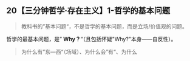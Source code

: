 ## 20【三分钟哲学·存在主义】1-哲学的基本问题

> 教科书的”基本问题“，不是哲学的基本问题，而是立场/价值观的问题。

哲学的最基本问题，是” **Why？**“（且包括怀疑"Why?"本身——自反性）。

> 为什么有”东—西“（场域）、为什么会”有“、为什么